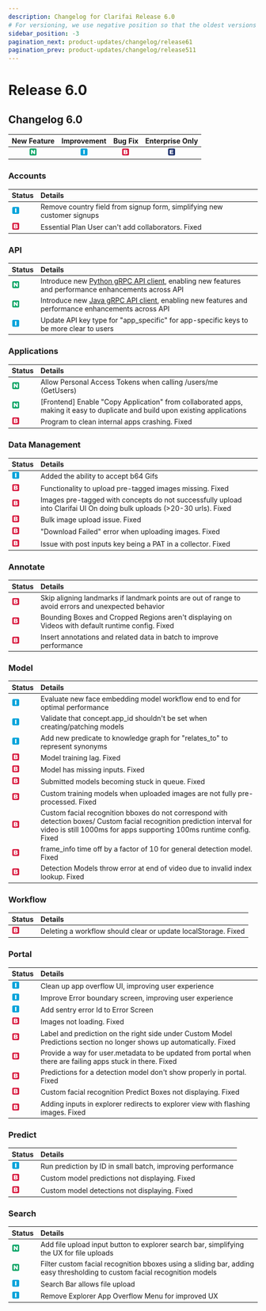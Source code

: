 ```yaml
---
description: Changelog for Clarifai Release 6.0
# For versioning, we use negative position so that the oldest versions are displayed at the bottom. Any time you add a new version, increase the position by -1.
sidebar_position: -3
pagination_next: product-updates/changelog/release61
pagination_prev: product-updates/changelog/release511
---
```


# Release 6.0

## Changelog 6.0

| New Feature | Improvement | Bug Fix | Enterprise Only |
| :---: | :---: | :---: | :---: |
| ![](/img/new_feature.jpg) | ![](/img/improvement.jpg) | ![](/img/bug.jpg) | ![](/img/enterprise.jpg) |

### Accounts

| Status | Details |
| :--- | :--- |
| ![](/img/improvement.jpg) | Remove country field from signup form, simplifying new customer signups |
| ![](/img/bug.jpg) | Essential Plan User can't add collaborators. Fixed |

### API

| Status | Details |
| :--- | :--- |
| ![](/img/new_feature.jpg) | Introduce new [Python gRPC API client](https://docs.clarifai.com/api-guide/api-overview), enabling new features and performance enhancements across API |
| ![](/img/new_feature.jpg) | Introduce new [Java gRPC API client](https://docs.clarifai.com/api-guide/api-overview), enabling new features and performance enhancements across API |
| ![](/img/improvement.jpg) | Update API key type for "app\_specific" for app-specific keys to be more clear to users |

### Applications

| Status | Details |
| :--- | :--- |
| ![](/img/new_feature.jpg) | Allow Personal Access Tokens when calling /users/me \(GetUsers\) |
| ![](/img/new_feature.jpg) | \[Frontend\] Enable "Copy Application" from collaborated apps, making it easy to duplicate and build upon existing applications |
| ![](/img/bug.jpg) | Program to clean internal apps crashing. Fixed |

### Data Management

| Status | Details |
| :--- | :--- |
| ![](/img/improvement.jpg) | Added the ability to accept b64 Gifs |
| ![](/img/bug.jpg) | Functionality to upload pre-tagged images missing. Fixed |
| ![](/img/bug.jpg) | Images pre-tagged with concepts do not successfully upload into Clarifai UI On doing bulk uploads \(&gt;20-30 urls\). Fixed |
| ![](/img/bug.jpg) | Bulk image upload issue. Fixed |
| ![](/img/bug.jpg) | "Download Failed" error when uploading images. Fixed |
| ![](/img/bug.jpg) | Issue with post inputs key being a PAT in a collector. Fixed |

### Annotate

| Status | Details |
| :--- | :--- |
| ![](/img/bug.jpg) | Skip aligning landmarks if landmark points are out of range to avoid errors and unexpected behavior |
| ![](/img/bug.jpg) | Bounding Boxes and Cropped Regions aren't displaying on Videos with default runtime config. Fixed |
| ![](/img/bug.jpg) | Insert annotations and related data in batch to improve performance |

### Model

| Status | Details |
| :--- | :--- |
| ![](/img/improvement.jpg) | Evaluate new face embedding model workflow end to end for optimal performance |
| ![](/img/improvement.jpg) | Validate that concept.app\_id shouldn't be set when creating/patching models |
| ![](/img/improvement.jpg) | Add new predicate to knowledge graph for "relates\_to" to represent synonyms |
| ![](/img/bug.jpg) | Model training lag. Fixed |
| ![](/img/bug.jpg) | Model has missing inputs. Fixed |
| ![](/img/bug.jpg) | Submitted models becoming stuck in queue. Fixed |
| ![](/img/bug.jpg) | Custom training models when uploaded images are not fully pre-processed. Fixed |
| ![](/img/bug.jpg) | Custom facial recognition bboxes do not correspond with detection boxes/ Custom facial recognition prediction interval for video is still 1000ms for apps supporting 100ms runtime config. Fixed |
| ![](/img/bug.jpg) | frame\_info time off by a factor of 10 for general detection model. Fixed |
| ![](/img/bug.jpg) | Detection Models throw error at end of video due to invalid index lookup. Fixed |

### Workflow

| Status | Details |
| :--- | :--- |
| ![](/img/bug.jpg) | Deleting a workflow should clear or update localStorage. Fixed |

### Portal

| Status | Details |
| :--- | :--- |
| ![](/img/improvement.jpg) | Clean up app overflow UI, improving user experience |
| ![](/img/improvement.jpg) | Improve Error boundary screen, improving user experience |
| ![](/img/improvement.jpg) | Add sentry error Id to Error Screen |
| ![](/img/bug.jpg) | Images not loading. Fixed |
| ![](/img/bug.jpg) | Label and prediction on the right side under Custom Model Predictions section no longer shows up automatically. Fixed |
| ![](/img/bug.jpg) | Provide a way for user.metadata to be updated from portal when there are failing apps stuck in there. Fixed |
| ![](/img/bug.jpg) | Predictions for a detection model don't show properly in portal. Fixed |
| ![](/img/bug.jpg) | Custom facial recognition Predict Boxes not displaying. Fixed |
| ![](/img/bug.jpg) | Adding inputs in explorer redirects to explorer view with flashing images. Fixed |

### Predict

| Status | Details |
| :--- | :--- |
| ![](/img/improvement.jpg) | Run prediction by ID in small batch, improving performance |
| ![](/img/bug.jpg) | Custom model predictions not displaying. Fixed |
| ![](/img/bug.jpg) | Custom model detections not displaying. Fixed |

### Search

| Status | Details |
| :--- | :--- |
| ![](/img/new_feature.jpg) | Add file upload input button to explorer search bar, simplifying the UX for file uploads |
| ![](/img/new_feature.jpg) | Filter custom facial recognition bboxes using a sliding bar, adding easy thresholding to custom facial recognition models |
| ![](/img/improvement.jpg) | Search Bar allows file upload |
| ![](/img/improvement.jpg) | Remove Explorer App Overflow Menu for improved UX |
